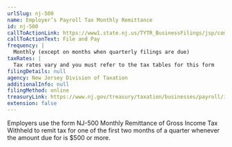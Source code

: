 ```yaml
---
urlSlug: nj-500
name: Employer’s Payroll Tax Monthly Remittance
id: nj-500
callToActionLink: https://www1.state.nj.us/TYTR_BusinessFilings/jsp/common/Login.jsp?taxcode=45
callToActionText: File and Pay
frequency: |
  Monthly (except on months when quarterly filings are due)
taxRates: |
  Tax rates vary and you must refer to the tax tables for this form
filingDetails: null
agency: New Jersey Division of Taxation
additionalInfo: null
filingMethod: online
treasuryLink: https://www.nj.gov/treasury/taxation/businesses/payroll/index.shtml
extension: false
---
```


Employers use the form NJ-500 Monthly Remittance of Gross Income Tax Withheld to remit tax for one of the first two months of a quarter whenever the amount due for is $500 or more.
